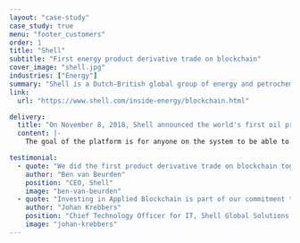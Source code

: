 ```yaml
---
layout: "case-study"
case_study: true
menu: "footer_customers"
order: 1
title: "Shell"
subtitle: "First energy product derivative trade on blockchain"
cover_image: "shell.jpg"
industries: ["Energy"]
summary: "Shell is a Dutch-British global group of energy and petrochemical companies."
link: 
  url: "https://www.shell.com/inside-energy/blockchain.html"

delivery:
  title: "On November 8, 2018, Shell announced the world's first oil product derivatives trade using blockchain technology developed with Applied Blockchain. The technology is currently being used within Shell, allowing the company’s various businesses to trade by seeing real time prices from its trading teams."
  content: |-
    The goal of the platform is for anyone on the system to be able to look at a particular energy product at any time and understand where it is being traded and at what price. This will allow trades to be executed more quickly and efficiently to manage their business needs and exposures as required" says Martin Ireland, GM Price Risk Management at Shell.

testimonial:
  - quote: "We did the first product derivative trade on blockchain together with our partner Applied Blockchain."
    author: "Ben van Beurden"
    position: "CEO, Shell"
    image: "ben-van-beurden"
  - quote: "Investing in Applied Blockchain is part of our commitment to use digitalisation to create value in our core business and develop new business models."
    author: "Johan Krebbers"
    position: "Chief Technology Officer for IT, Shell Global Solutions International"
    image: "johan-krebbers"
---
```


